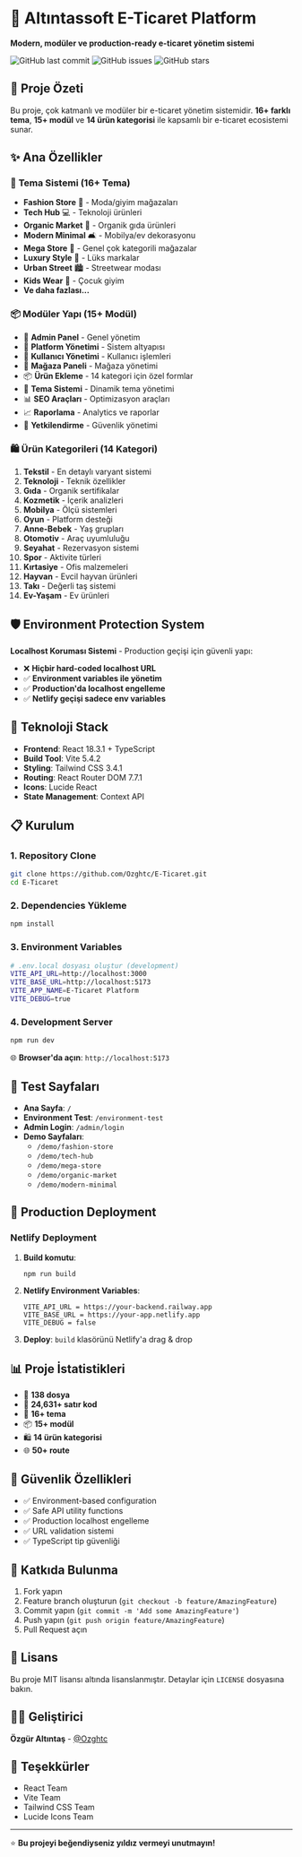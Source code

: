 # 🚀 Altıntassoft E-Ticaret Platform

**Modern, modüler ve production-ready e-ticaret yönetim sistemi**

![GitHub last commit](https://img.shields.io/github/last-commit/Ozghtc/E-Ticaret)
![GitHub issues](https://img.shields.io/github/issues/Ozghtc/E-Ticaret)
![GitHub stars](https://img.shields.io/github/stars/Ozghtc/E-Ticaret)

## 🎯 **Proje Özeti**

Bu proje, çok katmanlı ve modüler bir e-ticaret yönetim sistemidir. **16+ farklı tema**, **15+ modül** ve **14 ürün kategorisi** ile kapsamlı bir e-ticaret ecosistemi sunar.

## ✨ **Ana Özellikler**

### 🎨 **Tema Sistemi (16+ Tema)**
- **Fashion Store** 👕 - Moda/giyim mağazaları  
- **Tech Hub** 💻 - Teknoloji ürünleri
- **Organic Market** 🍪 - Organik gıda ürünleri
- **Modern Minimal** 🛋️ - Mobilya/ev dekorasyonu
- **Mega Store** 🏪 - Genel çok kategorili mağazalar
- **Luxury Style** 💎 - Lüks markalar
- **Urban Street** 🏙️ - Streetwear modası
- **Kids Wear** 👶 - Çocuk giyim
- **Ve daha fazlası...**

### 📦 **Modüler Yapı (15+ Modül)**
- 👤 **Admin Panel** - Genel yönetim
- 🏪 **Platform Yönetimi** - Sistem altyapısı
- 👥 **Kullanıcı Yönetimi** - Kullanıcı işlemleri
- 🏬 **Mağaza Paneli** - Mağaza yönetimi
- 📦 **Ürün Ekleme** - 14 kategori için özel formlar
- 🎨 **Tema Sistemi** - Dinamik tema yönetimi
- 📊 **SEO Araçları** - Optimizasyon araçları
- 📈 **Raporlama** - Analytics ve raporlar
- 🔐 **Yetkilendirme** - Güvenlik yönetimi

### 🛍️ **Ürün Kategorileri (14 Kategori)**
1. **Tekstil** - En detaylı varyant sistemi
2. **Teknoloji** - Teknik özellikler
3. **Gıda** - Organik sertifikalar
4. **Kozmetik** - İçerik analizleri
5. **Mobilya** - Ölçü sistemleri
6. **Oyun** - Platform desteği
7. **Anne-Bebek** - Yaş grupları
8. **Otomotiv** - Araç uyumluluğu
9. **Seyahat** - Rezervasyon sistemi
10. **Spor** - Aktivite türleri
11. **Kırtasiye** - Ofis malzemeleri
12. **Hayvan** - Evcil hayvan ürünleri
13. **Takı** - Değerli taş sistemi
14. **Ev-Yaşam** - Ev ürünleri

## 🛡️ **Environment Protection System**

**Localhost Koruması Sistemi** - Production geçişi için güvenli yapı:

- ❌ **Hiçbir hard-coded localhost URL**
- ✅ **Environment variables ile yönetim**
- ✅ **Production'da localhost engelleme**
- ✅ **Netlify geçişi sadece env variables**

## 🚀 **Teknoloji Stack**

- **Frontend**: React 18.3.1 + TypeScript
- **Build Tool**: Vite 5.4.2
- **Styling**: Tailwind CSS 3.4.1
- **Routing**: React Router DOM 7.7.1
- **Icons**: Lucide React
- **State Management**: Context API

## 📋 **Kurulum**

### 1. Repository Clone
```bash
git clone https://github.com/Ozghtc/E-Ticaret.git
cd E-Ticaret
```

### 2. Dependencies Yükleme
```bash
npm install
```

### 3. Environment Variables
```bash
# .env.local dosyası oluştur (development)
VITE_API_URL=http://localhost:3000
VITE_BASE_URL=http://localhost:5173
VITE_APP_NAME=E-Ticaret Platform
VITE_DEBUG=true
```

### 4. Development Server
```bash
npm run dev
```

🌐 **Browser'da açın**: `http://localhost:5173`

## 🔧 **Test Sayfaları**

- **Ana Sayfa**: `/`
- **Environment Test**: `/environment-test`
- **Admin Login**: `/admin/login`
- **Demo Sayfaları**:
  - `/demo/fashion-store`
  - `/demo/tech-hub`
  - `/demo/mega-store`
  - `/demo/organic-market`
  - `/demo/modern-minimal`

## 🚀 **Production Deployment**

### Netlify Deployment
1. **Build komutu**:
   ```bash
   npm run build
   ```

2. **Netlify Environment Variables**:
   ```
   VITE_API_URL = https://your-backend.railway.app
   VITE_BASE_URL = https://your-app.netlify.app
   VITE_DEBUG = false
   ```

3. **Deploy**: `build` klasörünü Netlify'a drag & drop

## 📊 **Proje İstatistikleri**

- 📁 **138 dosya**
- 📝 **24,631+ satır kod**
- 🎨 **16+ tema**
- 📦 **15+ modül**
- 🛍️ **14 ürün kategorisi**
- 🌐 **50+ route**

## 🔐 **Güvenlik Özellikleri**

- ✅ Environment-based configuration
- ✅ Safe API utility functions
- ✅ Production localhost engelleme
- ✅ URL validation sistemi
- ✅ TypeScript tip güvenliği

## 🤝 **Katkıda Bulunma**

1. Fork yapın
2. Feature branch oluşturun (`git checkout -b feature/AmazingFeature`)
3. Commit yapın (`git commit -m 'Add some AmazingFeature'`)
4. Push yapın (`git push origin feature/AmazingFeature`)
5. Pull Request açın

## 📝 **Lisans**

Bu proje MIT lisansı altında lisanslanmıştır. Detaylar için `LICENSE` dosyasına bakın.

## 👨‍💻 **Geliştirici**

**Özgür Altıntaş** - [@Ozghtc](https://github.com/Ozghtc)

## 🙏 **Teşekkürler**

- React Team
- Vite Team  
- Tailwind CSS Team
- Lucide Icons Team

---

⭐ **Bu projeyi beğendiyseniz yıldız vermeyi unutmayın!**